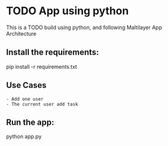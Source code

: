 
# TODO App using python
This is a TODO build using python, and following Maltilayer App Architecture

## Install the requirements:
pip install -r requirements.txt

## Use Cases
    - Add one user
    - The current user add task

## Run the app:
python app.py